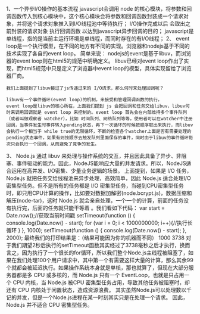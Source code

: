 1、一个异步I/O操作的基本流程
    javascript会调用 node 的核心模块，将参数和回调函数传入到核心模块中，这个核心模块会将参数和回调函数封装成一个请求对象，并将这个请求对象推入到I/O线程池中等待执行；
    I/O操作完成以后 会取出之前封装的请求对象 执行回调函数 以达到javascript异步回调的目的；
    javascript是单线程，指的是当前主运行环境是单线程，而同时存在的有I/O线程；
2、
    event loop是一个执行模型，在不同的地方有不同的实现。浏览器和nodejs基于不同的技术实现了各自的event loop。
    简单来说：
    nodejs的event是基于libuv，而浏览器的event loop则在html5的规范中明确定义。
    libuv已经对event loop作出了实现，而html5规范中只是定义了浏览器中event loop的模型，具体实现留给了浏览器厂商。

    我们上面提到了libuv接过了js传递过来的 I/O请求，那么何时来处理回调呢？

    libuv有一个事件循环(event loop)的机制，来接受和管理回调函数的执行。
    event loop是libuv的核心所在，上面我们提到 js 会把回调和任务交给libuv，libuv何时来调用回调就是 event loop 来控制的。event loop 首先会在内部维持多个事件队列（或者叫做观察者 watcher），比如 时间队列、网络队列等等，使用者可以在watcher中注册回调，当事件发生时事件转入pending状态，再下一次循环的时候按顺序取出来执行，而libuv会执行一个相当于 while true的无限循环，不断的检查各个watcher上面是否有需要处理的pending状态事件，如果有则按顺序去触发队列里面保存的事件，同时由于libuv的事件循环每次只会执行一个回调，从而避免了竞争的发生。    
 3、
    Node.js 通过 libuv 来处理与操作系统的交互，并且因此具备了异步、非阻塞、事件驱动的能力。因此，NodeJS能响应大量的并发请求。所以，NodeJS适合运用在高并发、I/O密集、少量业务逻辑的场景。
    上面提到，如果是 I/O 任务，Node.js 就把任务交给线程池来异步处理，高效简单，因此 Node.js 适合处理I/O密集型任务。但不是所有的任务都是 I/O 密集型任务，当碰到CPU密集型任务时，即只用CPU计算的操作，比如要对数据加解密(node.bcrypt.js)，数据压缩和解压(node-tar)，这时 Node.js 就会亲自处理，一个一个的计算，前面的任务没有执行完，后面的任务就只能干等着 。我们看如下代码：
    var start = Date.now();//获取当前时间戳
    setTimeout(function () {
        console.log(Date.now() - start);
        for (var i = 0; i < 1000000000; i++){//执行长循环
        }
    }, 1000);
    setTimeout(function () {
        console.log(Date.now() - start);
    }, 2000);
    最终我们的打印结果是：（结果可能因为你的机器而不同）
    1000
    3738
    对于我们期望2秒后执行的setTimeout函数其实经过了3738毫秒之后才执行，换而言之，因为执行了一个很长的for循环，所以我们整个Node.js主线程被阻塞了，如果在我们处理100个用户请求中，其中第一个有需要这样大量的计算，那么其余99个就都会被延迟执行。如果操作系统本身就是单核，那也就算了，但现在大部分服务器都是多 CPU 或多核的，而 Node.js 只有一个 EventLoop，也就是只占用一个 CPU 内核，当 Node.js 被CPU 密集型任务占用，导致其他任务被阻塞时，却还有 CPU 内核处于闲置状态，造成资源浪费。
    其实虽然Node.js可以处理数以千记的并发，但是一个Node.js进程在某一时刻其实只是在处理一个请求。
    因此，Node.js 并不适合 CPU 密集型任务。   